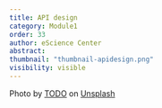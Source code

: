 ```yaml
---
title: API design 
category: Module1
order: 33 
author: eScience Center
abstract: 
thumbnail: "thumbnail-apidesign.png"
visibility: visible
---
```



Photo by <a href="">TODO</a> on <a href="https://csharp-station.com/Tutorial/CSharp/Lesson19">Unsplash</a>
  
  
